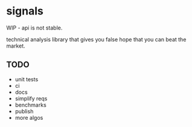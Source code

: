 # signals

WIP - api is not stable.

technical analysis library that gives you false hope that you can beat the market.

## TODO
- unit tests
- ci
- docs
- simplify reqs
- benchmarks
- publish
- more algos

